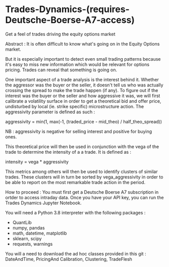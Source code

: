 # Trades-Dynamics-(requires-Deutsche-Boerse-A7-access)
Get a feel of trades driving the equity options market

Abstract :
It is often difficult to know what's going on in the Equity Options market.

But it is especially important to detect even small trading patterns because it's easy to miss new information
which would be relevant for options pricing. Trades can reveal that something is going on.

One important aspect of a trade analysis is the interest behind it. Whether the aggressor was the buyer or the seller,
it  doesn't tell us who was actually crossing the spread to make the trade happen (if any). To figure out if the interest
was the buyer or the seller and how aggressive it was, we will first calibrate a volatility surface in order to get
a theoretical bid and offer price, undisturbed by local (ie. strike specific) microstructure action. The aggressivity 
parameter is defined as such :

aggressivity = min(1, max(-1, (traded_price - mid_theo) / half_theo_spread))

NB : aggressivity is negative for selling interest and positive for buying ones.

This theoretical price will then be used in conjunction with the vega of the trade to determine the intensity of a
a trade. It is defined as :

intensity = vega * aggressivity

This metrics among others will then be used to identify clusters of similar trades. These clusters will in turn be sorted
by vega_aggressivity in order to be able to report on the most remarkable trade action in the period.


How to proceed :
You must first get a Deutsche Boerse A7 subscription in ortder to access intraday data.
Once you have your API key, you can run the Trades Dynamics Jupyter Notebook.

You will need a Python 3.8 interpreter with the following packages :
- QuantLib
- numpy, pandas
- math, datetime, matplotlib
- sklearn, scipy
- requests, warnings

You will a need to download the ad hoc classes provided in this git :
DateAndTime, PricingAnd Calibration, Clustering, TradeFlesh



